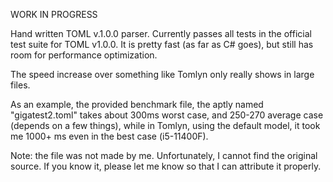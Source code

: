 WORK IN PROGRESS

Hand written TOML v.1.0.0 parser. Currently passes all tests in the official test suite for TOML v1.0.0.
It is pretty fast (as far as C# goes), but still has room for performance optimization.

The speed increase over something like Tomlyn only really shows in large files.

As an example, the provided benchmark file, the aptly named "gigatest2.toml" takes about 300ms worst case, and 250-270 average case (depends on a few things),
while in Tomlyn, using the default model, it took me 1000+ ms even in the best case (i5-11400F).

Note: the file was not made by me. Unfortunately, I cannot find the original source. If you know it, please let me know
so that I can attribute it properly.

